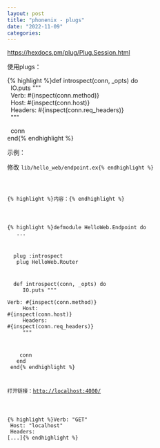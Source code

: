 ```yaml
---
layout: post
title: "phonenix - plugs"
date: "2022-11-09"
categories: 
---
```

<p><a href="https://hexdocs.pm/plug/Plug.Session.html">https://hexdocs.pm/plug/Plug.Session.html</a></p>

<p>使用plugs：</p>

{% highlight %}def introspect(conn, _opts) do<br />
&nbsp; IO.puts &quot;&quot;&quot;<br />
&nbsp; Verb: #{inspect(conn.method)}<br />
&nbsp; Host: #{inspect(conn.host)}<br />
&nbsp; Headers: #{inspect(conn.req_headers)}<br />
&nbsp; &quot;&quot;&quot;

&nbsp; conn<br />
end{% endhighlight %}

<p>示例：</p>

<p>修改 <code class="inline">lib/hello_web/endpoint.ex{% endhighlight %}</p>

<p>{% highlight %}内容：{% endhighlight %}</p>

{% highlight %}defmodule HelloWeb.Endpoint do<br />
&nbsp; ...

&nbsp; plug :introspect<br />
&nbsp; plug HelloWeb.Router

&nbsp; def introspect(conn, _opts) do<br />
&nbsp;&nbsp;&nbsp; IO.puts &quot;&quot;&quot;<br />
&nbsp;&nbsp;&nbsp; Verb: #{inspect(conn.method)}<br />
&nbsp;&nbsp;&nbsp; Host: #{inspect(conn.host)}<br />
&nbsp;&nbsp;&nbsp; Headers: #{inspect(conn.req_headers)}<br />
&nbsp;&nbsp;&nbsp; &quot;&quot;&quot;

&nbsp;&nbsp;&nbsp; conn<br />
&nbsp; end<br />
end{% endhighlight %}

<p>打开链接：<a href="http://localhost:4000/">http://localhost:4000/</a></p>

{% highlight %}Verb: &quot;GET&quot;<br />
Host: &quot;localhost&quot;<br />
Headers: [...]{% endhighlight %}

<p>&nbsp;</p>


